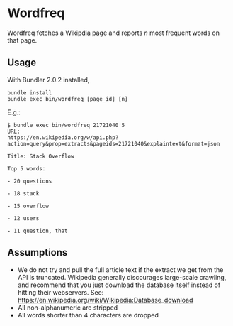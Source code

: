 # Wordfreq

Wordfreq fetches a Wikipdia page and reports *n* most frequent words on that page.

## Usage 

With Bundler 2.0.2 installed,


```
bundle install
bundle exec bin/wordfreq [page_id] [n]
```

E.g.:

```
$ bundle exec bin/wordfreq 21721040 5                                                                                                                                                                
URL:                                                                                                                                                                                                 
https://en.wikipedia.org/w/api.php?action=query&prop=extracts&pageids=21721040&explaintext&format=json                                                                                               
                                                                                                                                                                                                     
Title: Stack Overflow                                                                                                                                                                                
                                                                                                                                                                                                     
Top 5 words:                                                                                                                                                                                         
                                                                                                                                                                                                     
- 20 questions                                                                                                                                                                                       
                                                                                                                                                                                                     
- 18 stack                                                                                                                                                                                           
                                                                                                                                                                                                     
- 15 overflow                                                                                                                                                                                        
                                                                                                                                                                                                     
- 12 users                                                                                                                                                                                           
                                                                                                                                                                                                     
- 11 question, that
```


## Assumptions
- We do not try and pull the full article text if the extract we get from the API is truncated.  Wikipedia generally discourages large-scale crawling, and recommend that you just download the database itself instead of hitting their webservers.  See: https://en.wikipedia.org/wiki/Wikipedia:Database_download
- All non-alphanumeric are stripped
- All words shorter than 4 characters are dropped
